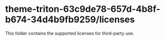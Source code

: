 # theme-triton-63c9de78-657d-4b8f-b674-34d4b9fb9259/licenses

This folder contains the supported licenses for third-party use.
